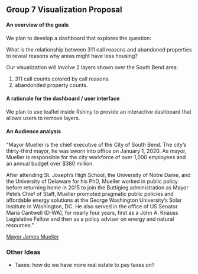## Group 7 Visualization Proposal


#### An overview of the goals ###


We plan to develop a dashboard that explores the question:

What is the relationship between 311 call reasons and abandoned properties to reveal reasons why areas might have less housing?

Our visualization will involve 2 layers shown over the South Bend area: 

1. 311 call counts colored by call reasons.
2. abandonded property counts.

#### A rationale for the dashboard / user interface ###


We plan to use leaflet inside Rshiny to provide an interactive dashboard that allows users to remove layers.


#### An Audience analysis


"Mayor Mueller is the chief executive of the City of South Bend. The city’s thirty-third mayor, he was sworn into office on January 1, 2020. As mayor, Mueller is responsible for the city workforce of over 1,000 employees and an annual budget over $380 million.

After attending St. Joseph’s High School, the University of Notre Dame, and the University of Delaware for his PhD, Mueller worked in public policy before returning home in 2015 to join the Buttigieg administration as Mayor Pete’s Chief of Staff, Mueller promoted pragmatic public policies and affordable energy solutions at the George Washington University’s Solar Institute in Washington, DC. He also served in the office of US Senator Maria Cantwell (D-WA), for nearly four years, first as a John A. Knauss Legislative Fellow and then as a policy adviser on energy and natural resources." 

[Mayor James Mueller](https://southbendin.gov/official/mayor-james-mueller/)

### Other Ideas

* Taxes: how do we have more real estate to pay taxes on?
